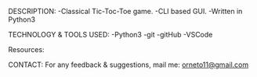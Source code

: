 DESCRIPTION:
	-Classical Tic-Toc-Toe game.
	-CLI based GUI.
	-Written in Python3

TECHNOLOGY & TOOLS USED:
	-Python3
	-git
	-gitHub
	-VSCode
	
Resources:
	



CONTACT:
For any feedback & suggestions,
mail me: orneto11@gmail.com


